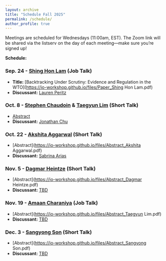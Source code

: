```yaml
---
layout: archive
title: "Schedule Fall 2025"
permalink: /schedule/
author_profile: true
---
```

Meetings are scheduled for Wednesdays (11:00am, EST).
The Zoom link will be shared via the listserv on the day of each meeting—make sure you’re signed up!

**Schedule:**

### Sep. 24 - [Shing Hon Lam](https://shinghon.github.io) (Job Talk)

- **Title:** [Backtracking Under Scrutiny: Evidence and Regulation in the WTO](https://io-workshop.github.io/files/Paper_Shing Hon Lam.pdf)
- **Discussant:** [Lauren Peritz](https://laurenperitz.ucdavis.edu)

### Oct. 8 - [Stephen Chaudoin](https://www.stephenchaudoin.com) & [Taegyun Lim](https://sites.google.com/g.harvard.edu/taegyunlim) (Short Talk)

- [Abstract](https://io-workshop.github.io/files/Paper_chaudoin_lim.pdf)
- **Discussant:** [Jonathan Chu](https://www.jonathanchu.org)
 
### Oct. 22 - [Akshita Aggarwal](https://politicalscience.columbian.gwu.edu/akshita-aggarwal) (Short Talk)

- [Abstract](https://io-workshop.github.io/files/Abstract_Akshita Aggarwal.pdf)
- **Discussant:** [Sabrina Arias](https://sabrinabarias.com)
 
### Nov. 5 - [Dagmar Heintze](https://epps.utdallas.edu/phd-students/dagmar-heintze/) (Short Talk)

- [Abstract](https://io-workshop.github.io/files/Abstract_Dagmar Heintze.pdf)
- **Discussant:** [TBD]()
 
### Nov. 19 - [Amaan Charaniya](https://polisci.wustl.edu/people/amaan-charaniya) (Job Talk)

- [Abstract](https://io-workshop.github.io/files/Abstract_Taegyun Lim.pdf)
- **Discussant:** [TBD]()
 
### Dec. 3 - [Sangyong Son](https://sangyongson.com) (Short Talk)

- [Abstract](https://io-workshop.github.io/files/Abstract_Sangyong Son.pdf)
- **Discussant:** [TBD]()
 




<!--
**Schedule:**

Format Sample (abstrct/discussant)
### Apr. 22 - [Betul Ozturan](https://x.com/betulrozturan) (Short Talk)

- [Abstract](https://io-workshop.github.io/files/Ozturan_abstract_2025.pdf)
- **Discussant:** [Chelsea Johnson](https://cbj913.wixsite.com/drchelseajohnson)

---

Format Sample (title/paper/discussant)
### May 6 - [Ye June Jung](https://www.yejunejungpoli.com) (Practice Job Talk)

- **Title:** [Illiberal Human Rights Norms in Trade and the Effectiveness of Western Conditionalities](https://io-workshop.github.io/files/Jung_Ap28.pdf)
- **Discussant:** [Brian Greenhill](https://briangreenhill.com/)



---
-->